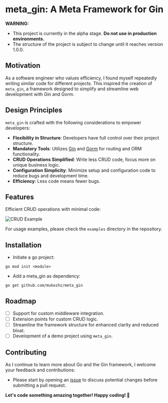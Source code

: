 # meta_gin: A Meta Framework for Gin

**WARNING:**
- This project is currently in the alpha stage. **Do not use in production environments.**
- The structure of the project is subject to change until it reaches version 1.0.0.

## Motivation

As a software engineer who values efficiency, I found myself repeatedly writing similar code for different projects. This inspired the creation of `meta_gin`, a framework designed to simplify and streamline web development with Gin and Gorm.

## Design Principles

`meta_gin` is crafted with the following considerations to empower developers:

- **Flexibility in Structure**: Developers have full control over their project structure.
- **Mandatory Tools**: Utilizes [Gin](https://github.com/gin-gonic/gin) and [Gorm](https://gorm.io) for routing and ORM functionality.
- **CRUD Operations Simplified**: Write less CRUD code, focus more on unique business logic.
- **Configuration Simplicity**: Minimize setup and configuration code to reduce bugs and development time.
- **Efficiency**: Less code means fewer bugs.

## Features

Efficient CRUD operations with minimal code:

![CRUD Example](https://github.com/mukezhz/meta_gin/assets/43813670/681dcb65-1dea-47c8-b01f-87e26d67cf7e)

For usage examples, please check the `examples` directory in the repository.

## Installation
- Initiate a go project:
```
go mod init <module>
````
- Add a meta_gin as dependency:
```
go get github.com/mukezhz/meta_gin
```

## Roadmap

- [ ] Support for custom middleware integration.
- [ ] Extension points for custom CRUD logic.
- [ ] Streamline the framework structure for enhanced clarity and reduced bloat.
- [ ] Development of a demo project using `meta_gin`.

## Contributing

As I continue to learn more about Go and the Gin framework, I welcome your feedback and contributions:
- Please start by opening an [issue](https://github.com/mukezhz/meta_gin/issues/new) to discuss potential changes before submitting a pull request.

**Let's code something amazing together! Happy coding! 🙇**

